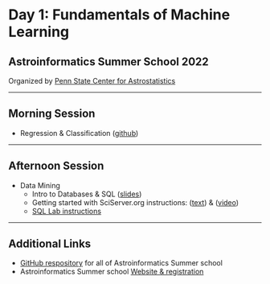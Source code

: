 # Day 1: Fundamentals of Machine Learning

## Astroinformatics Summer School 2022

Organized by [Penn State Center for Astrostatistics](https://sites.psu.edu/astrostatistics/)

-----
## Morning Session
- Regression & Classification ([github](https://github.com/Astroinformatics/RegressionAndClassification))
-----
## Afternoon Session
- Data Mining
   - Intro to Databases & SQL ([slides](https://drive.google.com/file/d/152gijuTv5kvbP3VODNg1Dbzt_0gdElSA/view?usp=sharing))
   - Getting started with SciServer.org instructions:  ([text](https://docs.google.com/document/d/1j-xunAPcYn1VS91xDyAro2BYiQKJQbff4rrwQTBzRDQ/edit?usp=sharing)) & ([video](https://psu.mediaspace.kaltura.com/media/Getting+started+with+SQL+Lab+using+SciServer/1_sg85a1ed))
   - [SQL Lab instructions](https://drive.google.com/file/d/1J8lFFAQFSA_90_K53suEOAkoBjcl6NKV/view?usp=sharing)

-----
## Additional Links
- [GitHub respository](https://github.com/Astroinformatics/SummerSchool2022) for all of Astroinformatics Summer school
- Astroinformatics Summer school [Website & registration](https://sites.psu.edu/astrostatistics/astroinfo-su22/)
